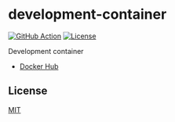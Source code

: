 # development-container

[![GitHub Action](https://img.shields.io/github/workflow/status/raviqqe/development-container/main?style=flat-square)](https://github.com/raviqqe/development-container/actions)
[![License](https://img.shields.io/github/license/raviqqe/development-container.svg?style=flat-square)](LICENSE)

Development container

- [Docker Hub](https://hub.docker.com/repository/docker/raviqqe/development)

## License

[MIT](LICENSE)

